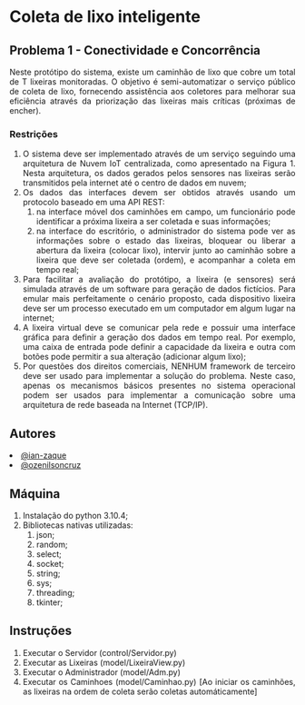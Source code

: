 # Coleta de lixo inteligente

## Problema 1 - Conectividade e Concorrência
<div align="justify">
  Neste protótipo do sistema, existe um caminhão de lixo que cobre um total de T lixeiras monitoradas. O objetivo é semi-automatizar o serviço público de coleta de lixo, fornecendo assistência aos coletores para melhorar sua eficiência através da priorização das lixeiras mais críticas (próximas de encher).
</div>
  
### Restrições
<div align="justify">
  <ol>
    <li> 
       O sistema deve ser implementado através de um serviço seguindo uma arquitetura de Nuvem IoT centralizada, como apresentado na Figura 1. Nesta arquitetura, os dados gerados pelos sensores nas lixeiras serão transmitidos pela internet até o centro de dados em nuvem;
    </li>
    <li> 
      Os dados das interfaces devem ser obtidos através usando um protocolo baseado em uma API REST:  
      <ol> 
        <li> na interface móvel dos caminhões em campo, um funcionário pode identificar a próxima lixeira a ser coletada e suas informações; </li>
        <li> na interface do escritório, o administrador do sistema pode ver as informações sobre o estado das lixeiras, bloquear ou liberar a abertura da lixeira (colocar lixo), intervir junto ao caminhão sobre a lixeira que deve ser coletada (ordem), e acompanhar a coleta em tempo real; </li>
      </ol>
    </li>
    <li> 
      Para facilitar a avaliação do protótipo, a lixeira (e sensores) será simulada através de um software para geração de dados fictícios. Para emular mais perfeitamente o cenário proposto, cada dispositivo lixeira deve ser um processo executado em um computador em algum lugar na internet;
    </li>
    <li>
      A lixeira virtual deve se comunicar pela rede e possuir uma interface gráfica para definir a geração dos dados em tempo real. Por exemplo, uma caixa de entrada pode definir a capacidade da lixeira e outra com botões pode permitir a sua alteração (adicionar algum lixo);
    </li>
    <li>
      Por questões dos direitos comerciais, NENHUM framework de terceiro deve ser usado para implementar a solução do problema. Neste caso, apenas os mecanismos básicos presentes no sistema operacional podem ser usados para implementar a comunicação sobre uma arquitetura de rede baseada na Internet (TCP/IP).
    </li>
  </ol> 
 </div>
 
 ## Autores
<div align="justify">
  <li><a href="https://github.com/ian-zaque">@ian-zaque</a></li>
  <li><a href="https://github.com/ozenilsoncruz">@ozenilsoncruz</a></li>
</div>

## Máquina
<div align="justify">
  <ol>
    <li> 
       Instalação do python 3.10.4;
     </li>
    <li> 
       Bibliotecas nativas utilizadas:
      <ol> 
        <li>json; </li>
        <li>random; </li>
        <li>select; </li>
        <li>socket; </li>
        <li>string; </li>
        <li>sys; </li>
        <li>threading; </li>
        <li>tkinter; </li>
      </ol>
    </li>
  </ol>
</div>

## Instruções
<div align="justify">
   <ol>
    <li> 
       Executar o Servidor (control/Servidor.py)
    </li>
     <li> 
       Executar as Lixeiras (model/LixeiraView.py)
    </li>
     <li> 
       Executar o Administrador (model/Adm.py)
    </li>
     <li> 
       Executar os Caminhoes (model/Caminhao.py) 
       [Ao iniciar os caminhões, as lixeiras na ordem de coleta serão coletas automáticamente]
    </li>
  </ol> 
</div>
